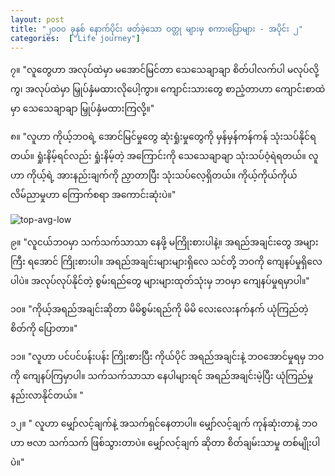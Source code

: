 ```yaml
---
layout: post
title: "၂၀၀၀ ခုနှစ် နောက်ပိုင်း ဖတ်ခဲ့သော ဝတ္တု များမှ စကားပြောများ - အပိုင်း ၂"
categories:  ["Life journey"]
---
```


၇။ "လူတွေဟာ အလုပ်ထဲမှာ မအောင်မြင်တာ သေသေချာချာ စိတ်ပါလက်ပါ မလုပ်လို့ကွ၊ အလုပ်ထဲမှာ မြှုပ်နှံမထားလိုပေါ့ကွာ။ ကျောင်းသားတွေ စာညံ့တာဟာ ကျောင်းစာထဲမှာ သေသေချာချာ မြှုပ်နှံမထားကြလို့။"

၈။ "လူဟာ ကိုယ့်ဘဝရဲ့ အောင်မြင်မှုတွေ ဆုံးရှုံးမှုတွေကို မှန်မှန်ကန်ကန် သုံးသပ်နိုင်ရတယ်။ ရှုံးနိမ့်ရင်လည်း ရှုံးနိမ့်တဲ့ အကြောင်းကို သေသေချာချာ သုံးသပ်ဝံ့ရဲရတယ်။ လူဟာ ကိုယ့်ရဲ့ အားနည်းချက်ကို ညှာတာပြီး သုံးသပ်လေ့ရှိတယ်။ ကိုယ့်ကိုယ်ကိုယ် လိမ်ညာမှုဟာ ကြောက်စရာ အကောင်းဆုံးပဲ။"

<!-- more -->
<img src="http://drive.google.com/uc?export=view&id=1QNK6r-jZSuAm5jdOkcuW0EP3smeqiMFb" alt="top-avg-low">

၉။ "လူငယ်ဘဝမှာ သက်သက်သာသာ နေဖို့ မကြိုးစားပါနဲ့။ အရည်အချင်းတွေ အများကြီး ရအောင် ကြိုးစားပါ။ အရည်အချင်းများများရှိလေ သင်တို့ ဘဝကို ကျေနပ်မှုရှိလေပါပဲ။ အလုပ်လုပ်နိုင်တဲ့ စွမ်းရည်တွေ များများထုတ်သုံးမှ ဘဝမှာ ကျေနပ်မှုရမှာပါ။"

၁၀။ "ကိုယ့်အရည်အချင်းဆိုတာ မိမိစွမ်းရည်ကို မိမိ လေးလေးနက်နက် ယုံကြည်တဲ့ စိတ်ကို ပြောတာ။"

၁၁။ "လူဟာ ပင်ပင်ပန်းပန်း ကြိုးစားပြီး ကိုယ်ပိုင် အရည်အချင်းနဲ့ ဘဝအောင်မှုရမှ ဘဝကို ကျေနပ်ကြမှာပါ။ သက်သက်သာသာ နေပါများရင် အရည်အချင်းမဲ့ပြီး ယုံကြည်မှုနည်းလာနိုင်တယ်။ "

၁၂။ " လူဟာ မျှော်လင့်ချက်နဲ့ အသက်ရှင်နေတာပါ။ မျှော်လင့်ချက် ကုန်ဆုံးတာနဲ့ ဘဝဟာ ဗလာ သက်သက် ဖြစ်သွားတာပဲ။ မျှော်လင့်ချက် ဆိုတာ စိတ်ချမ်းသာမှု တစ်မျိုးပါပဲ။"
